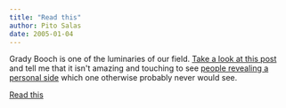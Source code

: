 ```yaml
---
title: "Read this"
author: Pito Salas
date: 2005-01-04
---
```


Grady Booch is one of the luminaries of our field. [Take a look at this post
](<http://www-106.ibm.com/developerworks/blogs/dw_blog_comments.jspa?blog=317&entry=69135>)and
tell me that it isn't amazing and touching to see [people revealing a personal
side](</weblogs/archives/000544.html>) which one otherwise probably never
would see.


[Read this](None)
